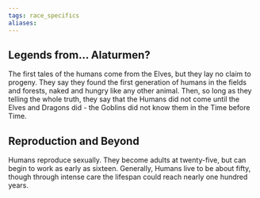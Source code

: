```yaml
---
tags: race_specifics
aliases:
---
```


## Legends from... Alaturmen?
The first tales of the humans come from the Elves, but they lay no claim to progeny. They say they found the first generation of humans in the fields and forests, naked and hungry like any other animal. Then, so long as they telling the whole truth, they say that the Humans did not come until the Elves and Dragons did - the Goblins did not know them in the Time before Time.

## Reproduction and Beyond
Humans reproduce sexually. They become adults at twenty-five, but can begin to work as early as sixteen. Generally, Humans live to be about fifty, though through intense care the lifespan could reach nearly one hundred years.
